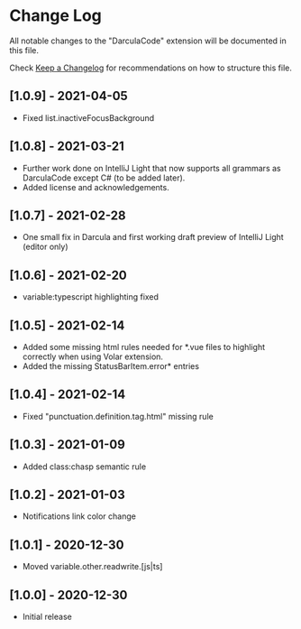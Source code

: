 # Change Log

All notable changes to the "DarculaCode" extension will be documented in this file.

Check [Keep a Changelog](http://keepachangelog.com/) for recommendations on how to structure this file.

## [1.0.9] - 2021-04-05

- Fixed list.inactiveFocusBackground

## [1.0.8] - 2021-03-21

- Further work done on IntelliJ Light that now supports all grammars as DarculaCode except C# (to be added later).
- Added license and acknowledgements.

## [1.0.7] - 2021-02-28

- One small fix in Darcula and first working draft preview of IntelliJ Light (editor only)

## [1.0.6] - 2021-02-20

- variable:typescript highlighting fixed

## [1.0.5] - 2021-02-14

- Added some missing html rules needed for \*.vue files to highlight correctly when using Volar extension.
- Added the missing StatusBarItem.error\* entries

## [1.0.4] - 2021-02-14

- Fixed "punctuation.definition.tag.html" missing rule

## [1.0.3] - 2021-01-09

- Added class:chasp semantic rule

## [1.0.2] - 2021-01-03

- Notifications link color change

## [1.0.1] - 2020-12-30

- Moved variable.other.readwrite.[js|ts]

## [1.0.0] - 2020-12-30

- Initial release
